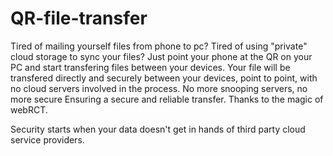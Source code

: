 # QR-file-transfer
Tired of mailing yourself files from phone to pc? Tired of using "private" cloud storage to sync your files?
Just point your phone at the QR on your PC and start transfering files between your devices.
Your file will be transfered directly and securely between your devices, point to point, with no cloud servers involved in the process. No more snooping servers, no more secure Ensuring a secure and reliable transfer. Thanks to the magic of webRCT.

Security starts when your data doesn't get in hands of third party cloud service providers.